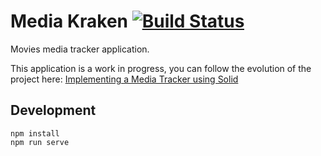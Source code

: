 # Media Kraken [![Build Status](https://semaphoreci.com/api/v1/noeldemartin/media-kraken/branches/master/badge.svg)](https://semaphoreci.com/noeldemartin/media-kraken)

Movies media tracker application.

This application is a work in progress, you can follow the evolution of the project here: [Implementing a Media Tracker using Solid](https://noeldemartin.com/tasks/implementing-a-media-tracker-using-solid)

## Development
```
npm install
npm run serve
```
